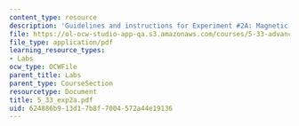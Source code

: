 ```yaml
---
content_type: resource
description: 'Guidelines and instructions for Experiment #2A: Magnetic Resonance Spectroscopy.'
file: https://ol-ocw-studio-app-qa.s3.amazonaws.com/courses/5-33-advanced-chemical-experimentation-and-instrumentation-fall-2007/624886b913d17b8f7004572a44e19136_5_33_exp2a.pdf
file_type: application/pdf
learning_resource_types:
- Labs
ocw_type: OCWFile
parent_title: Labs
parent_type: CourseSection
resourcetype: Document
title: 5_33_exp2a.pdf
uid: 624886b9-13d1-7b8f-7004-572a44e19136
---
```

